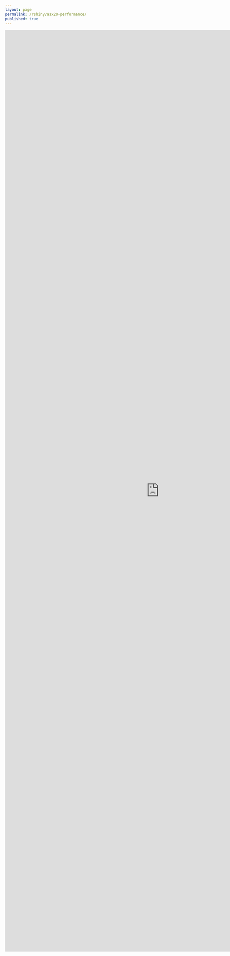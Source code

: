 ```yaml
---
layout: page
permalink: /rshiny/asx20-performance/
published: true
---
```


<iframe src="https://mpham.shinyapps.io/asxp20/" style="border:none;width:1000px;height:3000px;"></iframe>
